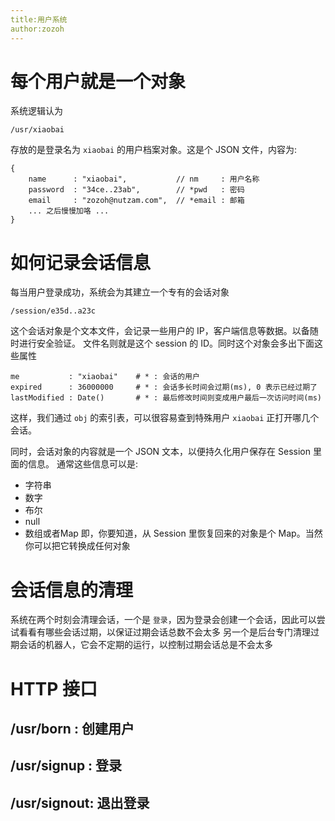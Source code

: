 ```yaml
---
title:用户系统
author:zozoh
---
```


# 每个用户就是一个对象

系统逻辑认为

    /usr/xiaobai

存放的是登录名为 `xiaobai` 的用户档案对象。这是个 JSON 文件，内容为:

    {
        name      : "xiaobai",           // nm     : 用户名称
        password  : "34ce..23ab",        // *pwd   : 密码
        email     : "zozoh@nutzam.com",  // *email : 邮箱
        ... 之后慢慢加咯 ...
    }

# 如何记录会话信息

每当用户登录成功，系统会为其建立一个专有的会话对象

    /session/e35d..a23c

这个会话对象是个文本文件，会记录一些用户的 IP，客户端信息等数据。以备随时进行安全验证。
文件名则就是这个 session 的 ID。同时这个对象会多出下面这些属性

    me           : "xiaobai"    # * : 会话的用户
    expired      : 36000000     # * : 会话多长时间会过期(ms), 0 表示已经过期了
    lastModified : Date()       # * : 最后修改时间则变成用户最后一次访问时间(ms)

这样，我们通过 `obj` 的索引表，可以很容易查到特殊用户 `xiaobai` 正打开哪几个会话。

同时，会话对象的内容就是一个 JSON 文本，以便持久化用户保存在 Session 里面的信息。
通常这些信息可以是:
 * 字符串
 * 数字
 * 布尔
 * null
 * 数组或者Map
即，你要知道，从 Session 里恢复回来的对象是个 Map。当然你可以把它转换成任何对象

# 会话信息的清理

系统在两个时刻会清理会话，一个是 `登录`，因为登录会创建一个会话，因此可以尝试看看有哪些会话过期，以保证过期会话总数不会太多
另一个是后台专门清理过期会话的机器人，它会不定期的运行，以控制过期会话总是不会太多


# HTTP 接口

## /usr/born : 创建用户
## /usr/signup : 登录
## /usr/signout: 退出登录
